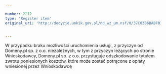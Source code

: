 ```yaml
---

number: 2212
type: 'Register item'
original_uri: 'http://decyzje.uokik.gov.pl/nd_wz_um.nsf/0/37C03B6BABF01405C1257845004CCEBE?OpenDocument'


---
```


W przypadku braku możliwości uruchomienia usługi, z przyczyn od Domeny.pl sp. z o.o. niezależnych, w tym z przyczyn leżących po stronie Wnioskodawcy, Domeny.pl sp. z o.o. przysługuje odszkodowanie tytułem zwrotu poniesionych kosztów, które może zostać potrącone z opłaty wniesionej przez Wnioskodawcę
